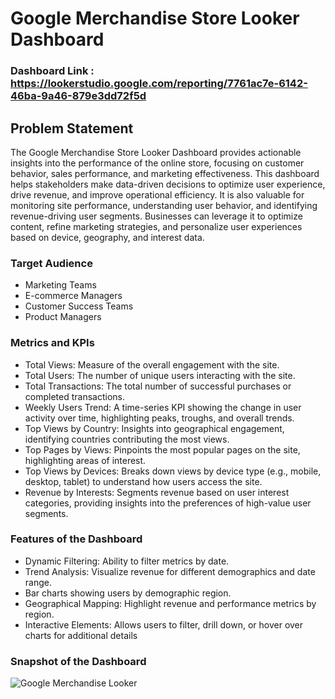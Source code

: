 

# Google Merchandise Store Looker Dashboard

### Dashboard Link : https://lookerstudio.google.com/reporting/7761ac7e-6142-46ba-9a46-879e3dd72f5d

## Problem Statement

The Google Merchandise Store Looker Dashboard provides actionable insights into the performance of the online store, focusing on customer behavior, sales performance, and marketing effectiveness. This dashboard helps stakeholders make data-driven decisions to optimize user experience, drive revenue, and improve operational efficiency. It is also valuable for monitoring site performance, understanding user behavior, and identifying revenue-driving user segments. Businesses can leverage it to optimize content, refine marketing strategies, and personalize user experiences based on device, geography, and interest data.

### Target Audience

- Marketing Teams
- E-commerce Managers
- Customer Success Teams
- Product Managers

### Metrics and KPIs
- Total Views: Measure of the overall engagement with the site.
- Total Users: The number of unique users interacting with the site.
- Total Transactions: The total number of successful purchases or completed transactions.
- Weekly Users Trend: A time-series KPI showing the change in user activity over time, highlighting peaks, troughs, and overall trends.
- Top Views by Country: Insights into geographical engagement, identifying countries contributing the most views.
- Top Pages by Views: Pinpoints the most popular pages on the site, highlighting areas of interest.
- Top Views by Devices: Breaks down views by device type (e.g., mobile, desktop, tablet) to understand how users access the site.
- Revenue by Interests: Segments revenue based on user interest categories, providing insights into the preferences of high-value user segments.

### Features of the Dashboard
- Dynamic Filtering: Ability to filter metrics by date.
- Trend Analysis: Visualize revenue for different demographics and date range.
- Bar charts showing users by demographic region.
- Geographical Mapping: Highlight revenue and performance metrics by region.
- Interactive Elements: Allows users to filter, drill down, or hover over charts for additional details
  
### Snapshot of the Dashboard
![Google Merchandise Looker](https://github.com/user-attachments/assets/c67b79c1-645a-422d-b587-9d6cec84d86b)
